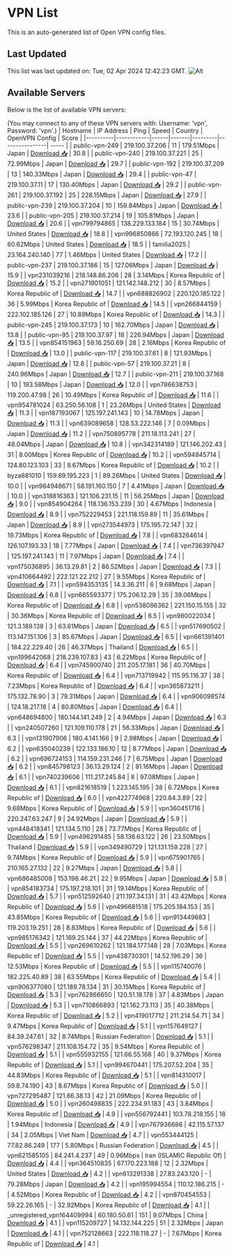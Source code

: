 # VPN List

This is an auto-generated list of Open VPN config files.

## Last Updated

This list was last updated on: Tue, 02 Apr 2024 12:42:23 GMT.
![Alt](https://repobeats.axiom.co/api/embed/186b98318ef1479477931607c1ad7d823f12451f.svg "Repobeats analytics image")

## Available Servers

Below is the list of available VPN servers:

(You may connect to any of these VPN servers with: Username: 'vpn', Password: 'vpn'.)
| Hostname | IP Address | Ping | Speed | Country | OpenVPN Config | Score |
|----------|------------|------|-------|---------|----------------| ----- |
| public-vpn-249 | 219.100.37.206 | 11 | 179.51Mbps | Japan | [Download 📥](./configs/server_0_JP.ovpn) | 30.8 |
| public-vpn-240 | 219.100.37.221 | 25 | 72.99Mbps | Japan | [Download 📥](./configs/server_1_JP.ovpn) | 29.7 |
| public-vpn-192 | 219.100.37.209 | 13 | 140.33Mbps | Japan | [Download 📥](./configs/server_2_JP.ovpn) | 29.4 |
| public-vpn-47 | 219.100.37.11 | 17 | 130.40Mbps | Japan | [Download 📥](./configs/server_3_JP.ovpn) | 29.2 |
| public-vpn-261 | 219.100.37.192 | 25 | 228.15Mbps | Japan | [Download 📥](./configs/server_4_JP.ovpn) | 27.9 |
| public-vpn-239 | 219.100.37.204 | 10 | 159.84Mbps | Japan | [Download 📥](./configs/server_5_JP.ovpn) | 23.6 |
| public-vpn-205 | 219.100.37.214 | 19 | 105.81Mbps | Japan | [Download 📥](./configs/server_6_JP.ovpn) | 20.6 |
| vpn799794865 | 138.229.133.184 | 15 | 30.74Mbps | United States | [Download 📥](./configs/server_7_US.ovpn) | 18.8 |
| vpn996850866 | 72.193.120.245 | 18 | 60.62Mbps | United States | [Download 📥](./configs/server_8_US.ovpn) | 18.5 |
| familia2025 | 23.164.240.140 | 77 | 1.46Mbps | United States | [Download 📥](./configs/server_9_US.ovpn) | 17.2 |
| public-vpn-237 | 219.100.37.186 | 15 | 127.06Mbps | Japan | [Download 📥](./configs/server_10_JP.ovpn) | 15.9 |
| vpn231039216 | 218.148.86.206 | 28 | 3.14Mbps | Korea Republic of | [Download 📥](./configs/server_11_KR.ovpn) | 15.2 |
| vpn271901051 | 121.142.148.212 | 30 | 8.57Mbps | Korea Republic of | [Download 📥](./configs/server_12_KR.ovpn) | 14.7 |
| vpn688826902 | 220.120.185.122 | 36 | 5.99Mbps | Korea Republic of | [Download 📥](./configs/server_13_KR.ovpn) | 14.5 |
| vpn266844159 | 222.102.185.126 | 27 | 10.89Mbps | Korea Republic of | [Download 📥](./configs/server_14_KR.ovpn) | 14.3 |
| public-vpn-245 | 219.100.37.173 | 10 | 162.70Mbps | Japan | [Download 📥](./configs/server_15_JP.ovpn) | 13.8 |
| public-vpn-95 | 219.100.37.97 | 18 | 226.94Mbps | Japan | [Download 📥](./configs/server_16_JP.ovpn) | 13.5 |
| vpn854151963 | 59.16.250.69 | 28 | 2.16Mbps | Korea Republic of | [Download 📥](./configs/server_17_KR.ovpn) | 13.0 |
| public-vpn-117 | 219.100.37.61 | 8 | 121.93Mbps | Japan | [Download 📥](./configs/server_18_JP.ovpn) | 12.8 |
| public-vpn-57 | 219.100.37.21 | 8 | 240.96Mbps | Japan | [Download 📥](./configs/server_19_JP.ovpn) | 12.7 |
| public-vpn-211 | 219.100.37.168 | 10 | 193.58Mbps | Japan | [Download 📥](./configs/server_20_JP.ovpn) | 12.0 |
| vpn786638753 | 119.200.47.98 | 26 | 10.49Mbps | Korea Republic of | [Download 📥](./configs/server_21_KR.ovpn) | 11.6 |
| vpn954781024 | 63.250.56.108 | 1 | 23.26Mbps | United States | [Download 📥](./configs/server_22_US.ovpn) | 11.3 |
| vpn187193067 | 125.197.241.143 | 10 | 14.78Mbps | Japan | [Download 📥](./configs/server_23_JP.ovpn) | 11.3 |
| vpn639089658 | 128.53.222.146 | 7 | 0.09Mbps | Japan | [Download 📥](./configs/server_24_JP.ovpn) | 11.2 |
| vpn750895778 | 211.18.113.241 | 27 | 48.04Mbps | Japan | [Download 📥](./configs/server_25_JP.ovpn) | 10.8 |
| vpn342314189 | 121.146.202.43 | 31 | 8.00Mbps | Korea Republic of | [Download 📥](./configs/server_26_KR.ovpn) | 10.2 |
| vpn594845714 | 124.80.123.103 | 33 | 8.67Mbps | Korea Republic of | [Download 📥](./configs/server_27_KR.ovpn) | 10.2 |
| byza881010 | 159.89.195.223 | 1 | 89.26Mbps | United States | [Download 📥](./configs/server_28_US.ovpn) | 10.0 |
| vpn984948671 | 58.191.160.150 | 7 | 4.41Mbps | Japan | [Download 📥](./configs/server_29_JP.ovpn) | 10.0 |
| vpn318816363 | 121.106.231.15 | 11 | 56.25Mbps | Japan | [Download 📥](./configs/server_30_JP.ovpn) | 9.0 |
| vpn854904264 | 118.136.153.239 | 30 | 4.67Mbps | Indonesia | [Download 📥](./configs/server_31_ID.ovpn) | 8.9 |
| vpn752229453 | 221.118.159.89 | 11 | 35.61Mbps | Japan | [Download 📥](./configs/server_32_JP.ovpn) | 8.9 |
| vpn273544973 | 175.195.72.147 | 32 | 19.73Mbps | Korea Republic of | [Download 📥](./configs/server_33_KR.ovpn) | 7.8 |
| vpn683264614 | 126.107.193.33 | 18 | 7.77Mbps | Japan | [Download 📥](./configs/server_34_JP.ovpn) | 7.4 |
| vpn736397947 | 125.197.241.143 | 11 | 7.97Mbps | Japan | [Download 📥](./configs/server_35_JP.ovpn) | 7.4 |
| vpn175036895 | 36.13.29.81 | 2 | 86.52Mbps | Japan | [Download 📥](./configs/server_36_JP.ovpn) | 7.3 |
| vpn410664492 | 222.121.22.212 | 27 | 9.55Mbps | Korea Republic of | [Download 📥](./configs/server_37_KR.ovpn) | 7.1 |
| vpn594353135 | 14.3.36.211 | 6 | 9.68Mbps | Japan | [Download 📥](./configs/server_38_JP.ovpn) | 6.8 |
| vpn665593377 | 175.206.12.29 | 35 | 39.06Mbps | Korea Republic of | [Download 📥](./configs/server_39_KR.ovpn) | 6.8 |
| vpn538086362 | 221.150.15.155 | 32 | 30.36Mbps | Korea Republic of | [Download 📥](./configs/server_40_KR.ovpn) | 6.5 |
| vpn980022034 | 121.3.189.138 | 3 | 63.61Mbps | Japan | [Download 📥](./configs/server_41_JP.ovpn) | 6.5 |
| vpn517690502 | 113.147.151.106 | 3 | 85.67Mbps | Japan | [Download 📥](./configs/server_42_JP.ovpn) | 6.5 |
| vpn661391401 | 184.22.229.40 | 26 | 46.37Mbps | Thailand | [Download 📥](./configs/server_43_TH.ovpn) | 6.5 |
| vpn199642068 | 218.239.107.83 | 43 | 6.22Mbps | Korea Republic of | [Download 📥](./configs/server_44_KR.ovpn) | 6.4 |
| vpn745900740 | 211.205.17.181 | 36 | 40.70Mbps | Korea Republic of | [Download 📥](./configs/server_45_KR.ovpn) | 6.4 |
| vpn713719942 | 115.95.116.37 | 38 | 7.23Mbps | Korea Republic of | [Download 📥](./configs/server_46_KR.ovpn) | 6.4 |
| vpn365873211 | 175.132.78.90 | 3 | 79.31Mbps | Japan | [Download 📥](./configs/server_47_JP.ovpn) | 6.4 |
| vpn906098574 | 124.18.217.18 | 4 | 80.80Mbps | Japan | [Download 📥](./configs/server_48_JP.ovpn) | 6.4 |
| vpn648694800 | 180.144.141.249 | 2 | 4.94Mbps | Japan | [Download 📥](./configs/server_49_JP.ovpn) | 6.3 |
| vpn240507260 | 121.109.110.178 | 21 | 56.33Mbps | Japan | [Download 📥](./configs/server_50_JP.ovpn) | 6.3 |
| vpn131907906 | 180.4.141.166 | 9 | 2.98Mbps | Japan | [Download 📥](./configs/server_51_JP.ovpn) | 6.2 |
| vpn635040239 | 122.133.186.10 | 12 | 8.77Mbps | Japan | [Download 📥](./configs/server_52_JP.ovpn) | 6.2 |
| vpn696724153 | 114.159.231.246 | 7 | 6.75Mbps | Japan | [Download 📥](./configs/server_53_JP.ovpn) | 6.2 |
| vpn845798123 | 36.13.29.124 | 2 | 81.16Mbps | Japan | [Download 📥](./configs/server_54_JP.ovpn) | 6.1 |
| vpn740239606 | 111.217.245.84 | 8 | 97.08Mbps | Japan | [Download 📥](./configs/server_55_JP.ovpn) | 6.1 |
| vpn821618519 | 1.223.145.195 | 38 | 6.72Mbps | Korea Republic of | [Download 📥](./configs/server_56_KR.ovpn) | 6.0 |
| vpn422774968 | 220.84.3.89 | 22 | 9.68Mbps | Korea Republic of | [Download 📥](./configs/server_57_KR.ovpn) | 5.9 |
| vpn360451716 | 220.247.63.247 | 9 | 24.92Mbps | Japan | [Download 📥](./configs/server_58_JP.ovpn) | 5.9 |
| vpn448418341 | 121.134.5.110 | 28 | 73.77Mbps | Korea Republic of | [Download 📥](./configs/server_59_KR.ovpn) | 5.9 |
| vpn496291485 | 58.136.63.122 | 26 | 23.50Mbps | Thailand | [Download 📥](./configs/server_60_TH.ovpn) | 5.9 |
| vpn349490729 | 121.131.159.228 | 27 | 9.74Mbps | Korea Republic of | [Download 📥](./configs/server_61_KR.ovpn) | 5.9 |
| vpn675901765 | 210.165.27.132 | 22 | 9.27Mbps | Japan | [Download 📥](./configs/server_62_JP.ovpn) | 5.8 |
| vpn686485008 | 153.198.46.21 | 22 | 9.95Mbps | Japan | [Download 📥](./configs/server_63_JP.ovpn) | 5.8 |
| vpn854183734 | 175.197.218.101 | 31 | 19.14Mbps | Korea Republic of | [Download 📥](./configs/server_64_KR.ovpn) | 5.7 |
| vpn512592640 | 211.197.34.131 | 31 | 43.42Mbps | Korea Republic of | [Download 📥](./configs/server_65_KR.ovpn) | 5.6 |
| vpn496681518 | 175.205.184.153 | 35 | 43.85Mbps | Korea Republic of | [Download 📥](./configs/server_66_KR.ovpn) | 5.6 |
| vpn913449683 | 119.203.19.251 | 28 | 8.83Mbps | Korea Republic of | [Download 📥](./configs/server_67_KR.ovpn) | 5.6 |
| vpn985176342 | 121.169.25.144 | 37 | 44.22Mbps | Korea Republic of | [Download 📥](./configs/server_68_KR.ovpn) | 5.5 |
| vpn269610262 | 121.184.177.148 | 28 | 7.03Mbps | Korea Republic of | [Download 📥](./configs/server_69_KR.ovpn) | 5.5 |
| vpn438730301 | 14.52.196.29 | 36 | 12.53Mbps | Korea Republic of | [Download 📥](./configs/server_70_KR.ovpn) | 5.5 |
| vpn115740076 | 182.225.40.89 | 38 | 63.55Mbps | Korea Republic of | [Download 📥](./configs/server_71_KR.ovpn) | 5.4 |
| vpn906377080 | 121.189.78.134 | 31 | 30.15Mbps | Korea Republic of | [Download 📥](./configs/server_72_KR.ovpn) | 5.3 |
| vpn762866650 | 120.51.18.178 | 37 | 4.83Mbps | Japan | [Download 📥](./configs/server_73_JP.ovpn) | 5.3 |
| vpn710866893 | 121.162.73.113 | 35 | 40.38Mbps | Korea Republic of | [Download 📥](./configs/server_74_KR.ovpn) | 5.2 |
| vpn419017712 | 211.214.54.71 | 34 | 9.47Mbps | Korea Republic of | [Download 📥](./configs/server_75_KR.ovpn) | 5.1 |
| vpn157649127 | 84.39.247.61 | 32 | 8.74Mbps | Russian Federation | [Download 📥](./configs/server_76_RU.ovpn) | 5.1 |
| vpn576298347 | 211.108.154.72 | 35 | 9.54Mbps | Korea Republic of | [Download 📥](./configs/server_77_KR.ovpn) | 5.1 |
| vpn555932155 | 121.66.55.168 | 40 | 9.37Mbps | Korea Republic of | [Download 📥](./configs/server_78_KR.ovpn) | 5.1 |
| vpn994670441 | 175.207.52.204 | 35 | 44.83Mbps | Korea Republic of | [Download 📥](./configs/server_79_KR.ovpn) | 5.1 |
| vpn814310017 | 59.8.74.190 | 43 | 8.67Mbps | Korea Republic of | [Download 📥](./configs/server_80_KR.ovpn) | 5.0 |
| vpn727295487 | 121.66.38.13 | 42 | 21.09Mbps | Korea Republic of | [Download 📥](./configs/server_81_KR.ovpn) | 5.0 |
| vpn260498835 | 222.234.91.183 | 43 | 3.84Mbps | Korea Republic of | [Download 📥](./configs/server_82_KR.ovpn) | 4.9 |
| vpn556792441 | 103.78.218.155 | 18 | 1.94Mbps | Indonesia | [Download 📥](./configs/server_83_ID.ovpn) | 4.9 |
| vpn767936686 | 42.115.57.137 | 34 | 2.05Mbps | Viet Nam | [Download 📥](./configs/server_84_VN.ovpn) | 4.7 |
| vpn553444125 | 77.82.86.249 | 177 | 5.80Mbps | Russian Federation | [Download 📥](./configs/server_85_RU.ovpn) | 4.5 |
| vpn621585105 | 84.241.4.237 | 49 | 0.96Mbps | Iran (ISLAMIC Republic Of) | [Download 📥](./configs/server_86_IR.ovpn) | 4.4 |
| vpn364510835 | 67.170.223.188 | 12 | 2.32Mbps | United States | [Download 📥](./configs/server_87_US.ovpn) | 4.2 |
| vpn613291338 | 27.83.243.120 | - | 79.28Mbps | Japan | [Download 📥](./configs/server_88_JP.ovpn) | 4.2 |
| vpn195994554 | 110.12.186.215 | - | 4.52Mbps | Korea Republic of | [Download 📥](./configs/server_89_KR.ovpn) | 4.2 |
| vpn870454553 | 59.22.26.165 | - | 32.92Mbps | Korea Republic of | [Download 📥](./configs/server_90_KR.ovpn) | 4.1 |
| _unregistered_vpn164409994 | 60.180.50.61 | 151 | 9.07Mbps | China | [Download 📥](./configs/server_91_CN.ovpn) | 4.1 |
| vpn115209727 | 14.132.144.225 | 51 | 2.32Mbps | Japan | [Download 📥](./configs/server_92_JP.ovpn) | 4.1 |
| vpn752128663 | 222.118.118.27 | - | 7.67Mbps | Korea Republic of | [Download 📥](./configs/server_93_KR.ovpn) | 4.1 |
